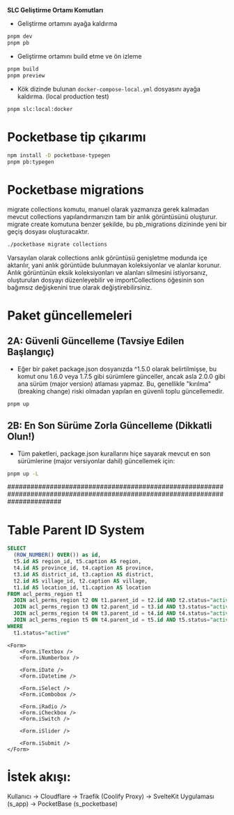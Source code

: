 **SLC Geliştirme Ortamı Komutları**

- Geliştirme ortamını ayağa kaldırma

```bash
pnpm dev
pnpm pb
```

- Geliştirme ortamını build etme ve ön izleme

```bash
pnpm build
pnpm preview
```

- Kök dizinde bulunan `docker-compose-local.yml` dosyasını ayağa kaldırma. (local production test)

```bash
pnpm slc:local:docker
```

# Pocketbase tip çıkarımı

```bash
npm install -D pocketbase-typegen
pnpm pb:typegen
```

# Pocketbase migrations

migrate collections komutu, manuel olarak yazmanıza gerek kalmadan mevcut collections yapılandırmanızın tam bir anlık görüntüsünü oluşturur. migrate create komutuna benzer şekilde, bu pb_migrations dizininde yeni bir geçiş dosyası oluşturacaktır.

```bash
./pocketbase migrate collections
```

Varsayılan olarak collections anlık görüntüsü genişletme modunda içe aktarılır, yani anlık görüntüde bulunmayan koleksiyonlar ve alanlar korunur. Anlık görüntünün eksik koleksiyonları ve alanları silmesini istiyorsanız, oluşturulan dosyayı düzenleyebilir ve importCollections öğesinin son bağımsız değişkenini true olarak değiştirebilirsiniz.

# Paket güncellemeleri

## 2A: Güvenli Güncelleme (Tavsiye Edilen Başlangıç)

- Eğer bir paket package.json dosyanızda ^1.5.0 olarak belirtilmişse, bu komut onu 1.6.0 veya 1.7.5 gibi sürümlere günceller, ancak asla 2.0.0 gibi ana sürüm (major version) atlaması yapmaz. Bu, genellikle "kırılma" (breaking change) riski olmadan yapılan en güvenli toplu güncellemedir.

```bash
pnpm up
```

## 2B: En Son Sürüme Zorla Güncelleme (Dikkatli Olun!)

- Tüm paketleri, package.json kurallarını hiçe sayarak mevcut en son sürümlerine (major versiyonlar dahil) güncellemek için:

```bash
pnpm up -L
```

##############################################################################################################################

# Table Parent ID System

```sql
SELECT
  (ROW_NUMBER() OVER()) as id,
  t5.id AS region_id, t5.caption AS region,
  t4.id AS province_id, t4.caption AS province,
  t3.id AS district_id, t3.caption AS district,
  t2.id AS village_id, t2.caption AS village,
  t1.id AS location_id, t1.caption AS location
FROM acl_perms_region t1
  JOIN acl_perms_region t2 ON t1.parent_id = t2.id AND t2.status="active"
  JOIN acl_perms_region t3 ON t2.parent_id = t3.id AND t3.status="active"
  JOIN acl_perms_region t4 ON t3.parent_id = t4.id AND t4.status="active"
  JOIN acl_perms_region t5 ON t4.parent_id = t5.id AND t5.status="active"
WHERE
  t1.status="active"
```

```sveltekit
<Form>
	<Form.iTextbox />
    <Form.iNumberbox />

    <Form.iDate />
    <Form.iDatetime />

    <Form.iSelect />
    <Form.iCombobox />

    <Form.iRadio />
    <Form.iCheckbox />
    <Form.iSwitch />

    <Form.iSlider />

    <Form.iSubmit />
</Form>
```

# İstek akışı:

Kullanıcı → Cloudflare → Traefik (Coolify Proxy) → SvelteKit Uygulaması (s_app) → PocketBase (s_pocketbase)
